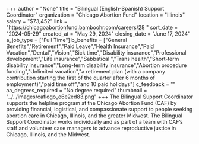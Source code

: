 +++
author = "None"
title = "Bilingual (English-Spanish) Support Coordinator"
organization = "Chicago Abortion Fund"
location = "Illinois"
salary = "$73,452"
link = "https://chicagoabortionfund.bamboohr.com/careers/28 "
sort_date = "2024-05-29"
created_at = "May 29, 2024"
closing_date = "June 17, 2024"
a_job_type = ["Full Time"]
b_benefits = ["General Benefits","Retirement","Paid Leave","Health Insurance","Paid Vacation","Dental","Vision","Sick time","Disability insurance","Professional development","Life insurance","Sabbatical ","Trans health","Short-term disability insurance","Long-term disability insurance","Abortion procedure funding","Unlimited vacation","a retirement plan (with a company contribution starting the first of the quarter after 6 months of employment)","paid time off","and 10 paid holidays"]
c_feedback = ""
aa_degrees_required = "No degree required"
thumbnail = "../../images/caflogo_e6e2ed83.png"
+++
The Bilingual Support Coordinator supports the helpline program at the Chicago Abortion Fund (CAF) by providing financial, logistical, and compassionate support to people seeking abortion care in Chicago, Illinois, and the greater Midwest. The Bilingual Support Coordinator works individually and as part of a team with CAF’s staff and volunteer case managers to advance reproductive justice in Chicago, Illinois, and the Midwest. 